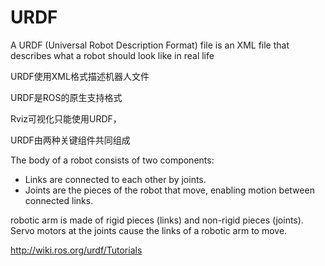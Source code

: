 # URDF

A URDF (Universal Robot Description Format) file is an XML file that describes what a robot should look like in real life

URDF使用XML格式描述机器人文件

URDF是ROS的原生支持格式

Rviz可视化只能使用URDF，

URDF由两种关键组件共同组成

The body of a robot consists of two components:
- Links are connected to each other by joints.
- Joints are the pieces of the robot that move, enabling motion between connected links.

robotic arm is made of rigid pieces (links) and non-rigid pieces (joints).
Servo motors at the joints cause the links of a robotic arm to move.


http://wiki.ros.org/urdf/Tutorials